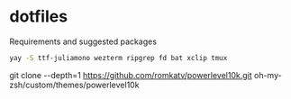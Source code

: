 # dotfiles

Requirements and suggested packages

```bash
yay -S ttf-juliamono wezterm ripgrep fd bat xclip tmux
```

git clone --depth=1 https://github.com/romkatv/powerlevel10k.git oh-my-zsh/custom/themes/powerlevel10k
